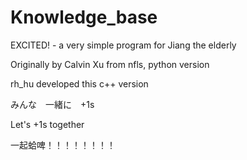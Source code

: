 # Knowledge_base

EXCITED! - a very simple program for Jiang the elderly

Originally by Calvin Xu from nfls, python version

rh_hu developed this c++ version

みんな　一緒に　+1s

Let's +1s together

一起蛤啤！！！！！！！！
